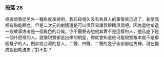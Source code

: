 ### 段落 28

或者說我從另外一種角度來說吧，我已經很久沒有為真人的事情哭泣過了，甚至我都有點乾眼症，但是二次元的劇情還是可以很容易讓我眼睛濕潤吧。因為當他塑造一段故事或者是一個角色的時候，你不需要去想他其實不是這樣的人，他私底下是一個什麼樣的人。就像現實塑造出來的明星，你就會知道他可能現實根本就不是那個樣子的人。例如說台灣的藝人，二聲、四聲、二聲的幾乎全部都從男神，現在變成說出軌渣男了對不對？